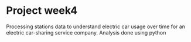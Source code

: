 # Project week4
Processing stations data to understand electric car usage over time for an electric car-sharing service company. 
Analysis done using python

